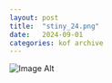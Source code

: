 ```yaml
---
layout:	post
title:	"stiny_24.png"
date:	2024-09-01
categories:	kof archive
---
```


![Image Alt](https://k0f.github.io/assets/stiny_24.png)